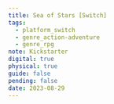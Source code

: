 ```yaml
---
title: Sea of Stars [Switch]
tags:
  - platform_switch
  - genre_action-adventure
  - genre_rpg
note: Kickstarter
digital: true
physical: true
guide: false
pending: false
date: 2023-08-29
---
```

